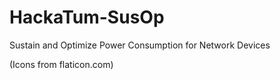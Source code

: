 # HackaTum-SusOp
 Sustain and Optimize Power Consumption for Network Devices

 (Icons from flaticon.com)
